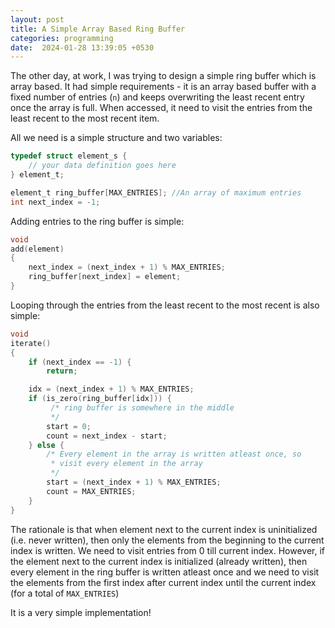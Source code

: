 ```yaml
---
layout: post
title: A Simple Array Based Ring Buffer
categories: programming
date:  2024-01-28 13:39:05 +0530
---
```


The other day, at work, I was trying to design a simple ring buffer which is array based. It had simple requirements - it is an array based buffer with a fixed number of entries (`n`) and keeps overwriting the least recent entry once the array is full. When accessed, it need to visit the entries from the least recent to the most recent item.

All we need is a simple structure and two variables:

```c
typedef struct element_s {
    // your data definition goes here
} element_t;

element_t ring_buffer[MAX_ENTRIES]; //An array of maximum entries
int next_index = -1;
```

Adding entries to the ring buffer is simple:

```c
void
add(element)
{
    next_index = (next_index + 1) % MAX_ENTRIES;
    ring_buffer[next_index] = element;
}
```

Looping through the entries from the least recent to the most recent is also simple:

```c
void
iterate()
{
    if (next_index == -1) {
        return;

    idx = (next_index + 1) % MAX_ENTRIES;
    if (is_zero(ring_buffer[idx])) {
         /* ring buffer is somewhere in the middle
         */
        start = 0;
        count = next_index - start;
    } else {
        /* Every element in the array is written atleast once, so
         * visit every element in the array
         */
        start = (next_index + 1) % MAX_ENTRIES;
        count = MAX_ENTRIES;
    }
}
```

The rationale is that when element next to the current index is uninitialized (i.e. never written), then only the elements from the beginning to the current index is written. We need to visit entries from 0 till current index. However, if the element next to the current index is initialized (already written), then every element in the ring buffer is written atleast once and we need to visit the elements from the first index after current index until the current index (for a total of `MAX_ENTRIES`)

It is a very simple implementation!
